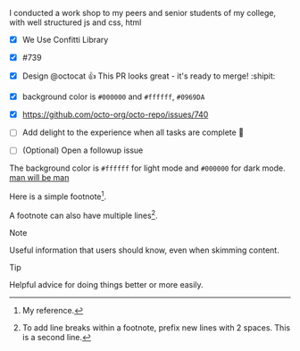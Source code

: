I conducted a work shop to my peers and senior students of my college,
with well structured js and css, html 

- [x] We Use Confitti Library
- [x] #739
- [x] Design @octocat :+1: This PR looks great - it's ready to merge! :shipit:
- [x] background color is `#000000` and `#ffffff`, `#0969DA`
- [x] https://github.com/octo-org/octo-repo/issues/740
- [ ] Add delight to the experience when all tasks are complete :tada:
- [ ] \(Optional) Open a followup issue


The background color is `#ffffff` for light mode and `#000000` for dark mode. [man will be man](https://github.com/anfastech/tutor-materials/assets/113054735/ae0ac9c0-b284-4291-8f80-a46e0001e505)

Here is a simple footnote[^1].

A footnote can also have multiple lines[^2].

[^1]: My reference.
[^2]: To add line breaks within a footnote, prefix new lines with 2 spaces.
  This is a second line.

> [!NOTE]
> Useful information that users should know, even when skimming content.

> [!TIP]
> Helpful advice for doing things better or more easily.
